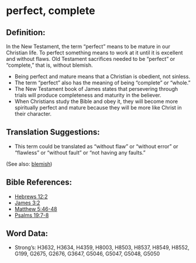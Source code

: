 # perfect, complete

## Definition:

In the New Testament, the term “perfect” means to be mature in our Christian life. To perfect something means to work at it until it is excellent and without flaws. Old Testament sacrifices needed to be “perfect” or “complete,” that is, without blemish.

* Being perfect and mature means that a Christian is obedient, not sinless.
* The term “perfect” also has the meaning of being “complete” or “whole.”
* The New Testament book of James states that persevering through trials will produce completeness and maturity in the believer.
* When Christians study the Bible and obey it, they will become more spiritually perfect and mature because they will be more like Christ in their character.

## Translation Suggestions:

* This term could be translated as “without flaw” or “without error” or “flawless” or “without fault” or “not having any faults.”

(See also: [blemish](../other/blemish.md))

## Bible References:

* [Hebrews 12:2](rc://en/tn/help/heb/12/02)
* [James 3:2](rc://en/tn/help/jas/03/02)
* [Matthew 5:46-48](rc://en/tn/help/mat/05/46)
* [Psalms 19:7-8](rc://en/tn/help/psa/019/007)

## Word Data:

* Strong’s: H3632, H3634, H4359, H8003, H8503, H8537, H8549, H8552, G199, G2675, G2676, G3647, G5046, G5047, G5048, G5050

